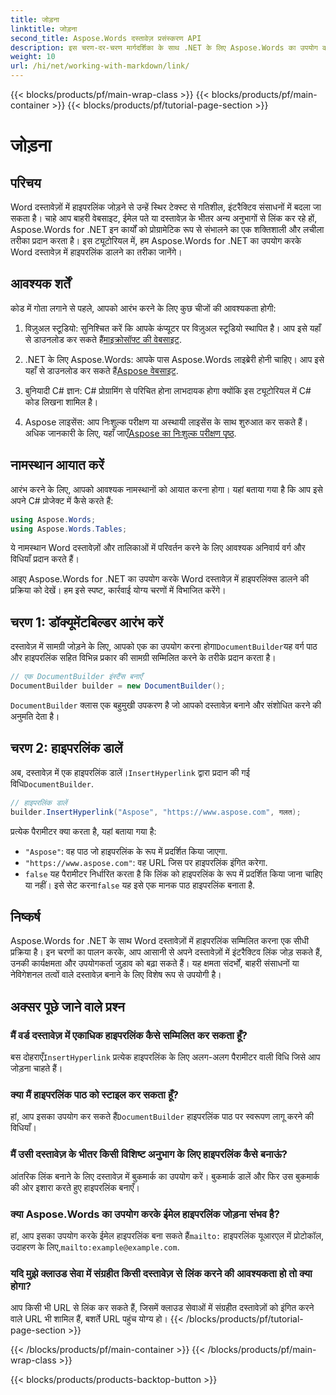 ```yaml
---
title: जोड़ना
linktitle: जोड़ना
second_title: Aspose.Words दस्तावेज़ प्रसंस्करण API
description: इस चरण-दर-चरण मार्गदर्शिका के साथ .NET के लिए Aspose.Words का उपयोग करके Word दस्तावेज़ों में हाइपरलिंक सम्मिलित करना सीखें। इंटरैक्टिव लिंक के साथ अपने दस्तावेज़ों को आसानी से बेहतर बनाएँ।
weight: 10
url: /hi/net/working-with-markdown/link/
---
```


{{< blocks/products/pf/main-wrap-class >}}
{{< blocks/products/pf/main-container >}}
{{< blocks/products/pf/tutorial-page-section >}}

# जोड़ना

## परिचय

Word दस्तावेज़ों में हाइपरलिंक जोड़ने से उन्हें स्थिर टेक्स्ट से गतिशील, इंटरैक्टिव संसाधनों में बदला जा सकता है। चाहे आप बाहरी वेबसाइट, ईमेल पते या दस्तावेज़ के भीतर अन्य अनुभागों से लिंक कर रहे हों, Aspose.Words for .NET इन कार्यों को प्रोग्रामेटिक रूप से संभालने का एक शक्तिशाली और लचीला तरीका प्रदान करता है। इस ट्यूटोरियल में, हम Aspose.Words for .NET का उपयोग करके Word दस्तावेज़ में हाइपरलिंक डालने का तरीका जानेंगे। 

## आवश्यक शर्तें

कोड में गोता लगाने से पहले, आपको आरंभ करने के लिए कुछ चीजों की आवश्यकता होगी:

1.  विज़ुअल स्टूडियो: सुनिश्चित करें कि आपके कंप्यूटर पर विज़ुअल स्टूडियो स्थापित है। आप इसे यहाँ से डाउनलोड कर सकते हैं[माइक्रोसॉफ्ट की वेबसाइट](https://visualstudio.microsoft.com/).

2.  .NET के लिए Aspose.Words: आपके पास Aspose.Words लाइब्रेरी होनी चाहिए। आप इसे यहाँ से डाउनलोड कर सकते हैं[Aspose वेबसाइट](https://releases.aspose.com/words/net/).

3. बुनियादी C# ज्ञान: C# प्रोग्रामिंग से परिचित होना लाभदायक होगा क्योंकि इस ट्यूटोरियल में C# कोड लिखना शामिल है।

4.  Aspose लाइसेंस: आप निःशुल्क परीक्षण या अस्थायी लाइसेंस के साथ शुरुआत कर सकते हैं। अधिक जानकारी के लिए, यहाँ जाएँ[Aspose का निःशुल्क परीक्षण पृष्ठ](https://releases.aspose.com/).

## नामस्थान आयात करें

आरंभ करने के लिए, आपको आवश्यक नामस्थानों को आयात करना होगा। यहां बताया गया है कि आप इसे अपने C# प्रोजेक्ट में कैसे करते हैं:

```csharp
using Aspose.Words;
using Aspose.Words.Tables;
```

ये नामस्थान Word दस्तावेज़ों और तालिकाओं में परिवर्तन करने के लिए आवश्यक अनिवार्य वर्ग और विधियाँ प्रदान करते हैं।

आइए Aspose.Words for .NET का उपयोग करके Word दस्तावेज़ में हाइपरलिंक्स डालने की प्रक्रिया को देखें। हम इसे स्पष्ट, कार्रवाई योग्य चरणों में विभाजित करेंगे।

## चरण 1: डॉक्यूमेंटबिल्डर आरंभ करें

 दस्तावेज़ में सामग्री जोड़ने के लिए, आपको एक का उपयोग करना होगा`DocumentBuilder`यह वर्ग पाठ और हाइपरलिंक सहित विभिन्न प्रकार की सामग्री सम्मिलित करने के तरीके प्रदान करता है।

```csharp
// एक DocumentBuilder इंस्टैंस बनाएँ
DocumentBuilder builder = new DocumentBuilder();
```

`DocumentBuilder` क्लास एक बहुमुखी उपकरण है जो आपको दस्तावेज़ बनाने और संशोधित करने की अनुमति देता है।

## चरण 2: हाइपरलिंक डालें

 अब, दस्तावेज़ में एक हाइपरलिंक डालें।`InsertHyperlink` द्वारा प्रदान की गई विधि`DocumentBuilder`. 

```csharp
// हाइपरलिंक डालें
builder.InsertHyperlink("Aspose", "https://www.aspose.com", गलत);
```

प्रत्येक पैरामीटर क्या करता है, यहां बताया गया है:
- `"Aspose"`: वह पाठ जो हाइपरलिंक के रूप में प्रदर्शित किया जाएगा.
- `"https://www.aspose.com"`: वह URL जिस पर हाइपरलिंक इंगित करेगा.
- `false` यह पैरामीटर निर्धारित करता है कि लिंक को हाइपरलिंक के रूप में प्रदर्शित किया जाना चाहिए या नहीं। इसे सेट करना`false` यह इसे एक मानक पाठ हाइपरलिंक बनाता है.

## निष्कर्ष

Aspose.Words for .NET के साथ Word दस्तावेज़ों में हाइपरलिंक सम्मिलित करना एक सीधी प्रक्रिया है। इन चरणों का पालन करके, आप आसानी से अपने दस्तावेज़ों में इंटरैक्टिव लिंक जोड़ सकते हैं, उनकी कार्यक्षमता और उपयोगकर्ता जुड़ाव को बढ़ा सकते हैं। यह क्षमता संदर्भों, बाहरी संसाधनों या नेविगेशनल तत्वों वाले दस्तावेज़ बनाने के लिए विशेष रूप से उपयोगी है।

## अक्सर पूछे जाने वाले प्रश्न

### मैं वर्ड दस्तावेज़ में एकाधिक हाइपरलिंक कैसे सम्मिलित कर सकता हूँ?
 बस दोहराएँ`InsertHyperlink` प्रत्येक हाइपरलिंक के लिए अलग-अलग पैरामीटर वाली विधि जिसे आप जोड़ना चाहते हैं।

### क्या मैं हाइपरलिंक पाठ को स्टाइल कर सकता हूँ?
 हां, आप इसका उपयोग कर सकते हैं`DocumentBuilder` हाइपरलिंक पाठ पर स्वरूपण लागू करने की विधियाँ।

### मैं उसी दस्तावेज़ के भीतर किसी विशिष्ट अनुभाग के लिए हाइपरलिंक कैसे बनाऊं?
आंतरिक लिंक बनाने के लिए दस्तावेज़ में बुकमार्क का उपयोग करें। बुकमार्क डालें और फिर उस बुकमार्क की ओर इशारा करते हुए हाइपरलिंक बनाएँ।

### क्या Aspose.Words का उपयोग करके ईमेल हाइपरलिंक जोड़ना संभव है?
 हां, आप इसका उपयोग करके ईमेल हाइपरलिंक बना सकते हैं`mailto:` हाइपरलिंक यूआरएल में प्रोटोकॉल, उदाहरण के लिए,`mailto:example@example.com`.

### यदि मुझे क्लाउड सेवा में संग्रहीत किसी दस्तावेज़ से लिंक करने की आवश्यकता हो तो क्या होगा?
आप किसी भी URL से लिंक कर सकते हैं, जिसमें क्लाउड सेवाओं में संग्रहीत दस्तावेज़ों को इंगित करने वाले URL भी शामिल हैं, बशर्ते URL पहुंच योग्य हो।
{{< /blocks/products/pf/tutorial-page-section >}}

{{< /blocks/products/pf/main-container >}}
{{< /blocks/products/pf/main-wrap-class >}}

{{< blocks/products/products-backtop-button >}}
